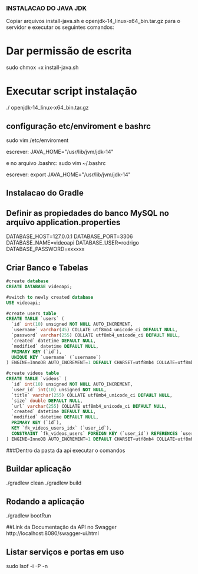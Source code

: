 ### INSTALACAO DO JAVA JDK
Copiar arquivos install-java.sh e openjdk-14_linux-x64_bin.tar.gz para o servidor e executar os seguintes comandos: 

# Dar permissão de escrita
sudo chmox +x install-java.sh

# Executar script instalação
./ 
openjdk-14_linux-x64_bin.tar.gz



## configuração etc/enviroment e bashrc
 
sudo vim /etc/enviroment

escrever:
JAVA_HOME="/usr/lib/jvm/jdk-14"

e no arquivo .bashrc: 
sudo vim ~/.bashrc

escrever:
export JAVA_HOME="/usr/lib/jvm/jdk-14"



## Instalacao do Gradle



## Definir as propiedades do banco MySQL no arquivo application.properties

DATABASE_HOST=127.0.0.1
DATABASE_PORT=3306
DATABASE_NAME=videoapi
DATABASE_USER=rodrigo
DATABASE_PASSWORD=xxxxxx

## Criar Banco e Tabelas

```sql
#create database
CREATE DATABASE videoapi;

#switch to newly created database
USE videoapi;

#create users table
CREATE TABLE `users` (
  `id` int(10) unsigned NOT NULL AUTO_INCREMENT,
  `username` varchar(45) COLLATE utf8mb4_unicode_ci DEFAULT NULL,
  `password` varchar(255) COLLATE utf8mb4_unicode_ci DEFAULT NULL,
  `created` datetime DEFAULT NULL,
  `modified` datetime DEFAULT NULL,
  PRIMARY KEY (`id`),
  UNIQUE KEY `username` (`username`)
) ENGINE=InnoDB AUTO_INCREMENT=1 DEFAULT CHARSET=utf8mb4 COLLATE=utf8mb4_unicode_ci;

#create videos table
CREATE TABLE `videos` (
  `id` int(10) unsigned NOT NULL AUTO_INCREMENT,
  `user_id` int(10) unsigned NOT NULL,
  `title` varchar(255) COLLATE utf8mb4_unicode_ci DEFAULT NULL,
  `size` double DEFAULT NULL,
  `url` varchar(255) COLLATE utf8mb4_unicode_ci DEFAULT NULL,
  `created` datetime DEFAULT NULL,
  `modified` datetime DEFAULT NULL,
  PRIMARY KEY (`id`),
  KEY `fk_videos_users_idx` (`user_id`),
  CONSTRAINT `fk_videos_users` FOREIGN KEY (`user_id`) REFERENCES `users` (`id`) ON DELETE CASCADE ON UPDATE NO ACTION
) ENGINE=InnoDB AUTO_INCREMENT=1 DEFAULT CHARSET=utf8mb4 COLLATE=utf8mb4_unicode_ci;
```


###Dentro da pasta da api executar o comandos

## Buildar aplicação 
./gradlew clean
./gradlew build

## Rodando a aplicação
./gradlew bootRun


##Link da Documentação da API no Swagger
http://localhost:8080/swagger-ui.html


## Listar serviços e portas em uso
sudo lsof -i -P -n


